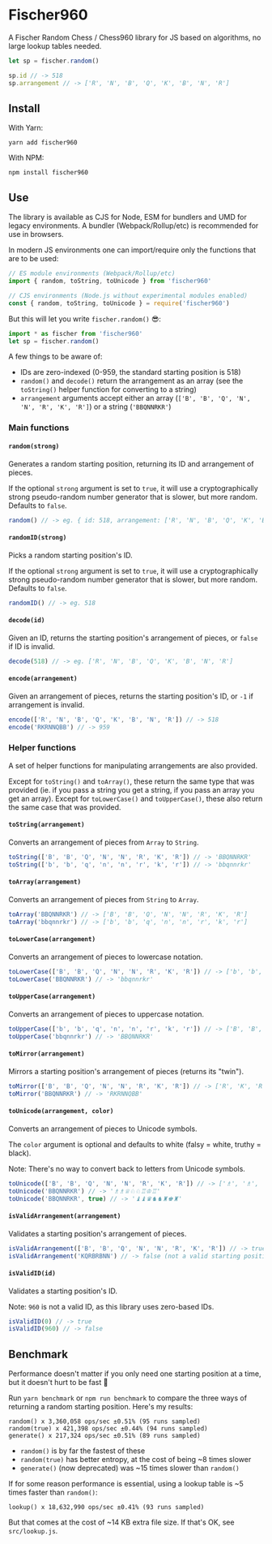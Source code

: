 # Fischer960

A Fischer Random Chess / Chess960 library for JS based on algorithms, no large lookup tables needed.

```js
let sp = fischer.random()

sp.id // -> 518
sp.arrangement // -> ['R', 'N', 'B', 'Q', 'K', 'B', 'N', 'R']
```

## Install

With Yarn:

`yarn add fischer960`

With NPM:

`npm install fischer960`

## Use

The library is available as CJS for Node, ESM for bundlers and UMD for legacy environments. A bundler (Webpack/Rollup/etc) is recommended for use in browsers.

In modern JS environments one can import/require only the functions that are to be used:

```js
// ES module environments (Webpack/Rollup/etc)
import { random, toString, toUnicode } from 'fischer960'

// CJS environments (Node.js without experimental modules enabled)
const { random, toString, toUnicode } = require('fischer960')
```

But this will let you write `fischer.random()` 😎:

```js
import * as fischer from 'fischer960'
let sp = fischer.random()
```

A few things to be aware of:

- IDs are zero-indexed (0-959, the standard starting position is 518)
- `random()` and `decode()` return the arrangement as an array (see the `toString()` helper function for converting to a string)
- `arrangement` arguments accept either an array (`['B', 'B', 'Q', 'N', 'N', 'R', 'K', 'R']`) or a string (`'BBQNNRKR'`)

### Main functions

#### `random(strong)`

Generates a random starting position, returning its ID and arrangement of pieces.

If the optional `strong` argument is set to `true`, it will use a cryptographically strong pseudo-random number generator that is slower, but more random. Defaults to `false`.

```js
random() // -> eg. { id: 518, arrangement: ['R', 'N', 'B', 'Q', 'K', 'B', 'N', 'R'] }
```

#### `randomID(strong)`

Picks a random starting position's ID.

If the optional `strong` argument is set to `true`, it will use a cryptographically strong pseudo-random number generator that is slower, but more random. Defaults to `false`.

```js
randomID() // -> eg. 518
```

#### `decode(id)`

Given an ID, returns the starting position's arrangement of pieces, or `false` if ID is invalid.

```js
decode(518) // -> eg. ['R', 'N', 'B', 'Q', 'K', 'B', 'N', 'R']
```

#### `encode(arrangement)`

Given an arrangement of pieces, returns the starting position's ID, or `-1` if arrangement is invalid.

```js
encode(['R', 'N', 'B', 'Q', 'K', 'B', 'N', 'R']) // -> 518
encode('RKRNNQBB') // -> 959
```

### Helper functions

A set of helper functions for manipulating arrangements are also provided.

Except for `toString()` and `toArray()`, these return the same type that was provided (ie. if you pass a string you get a string, if you pass an array you get an array). Except for `toLowerCase()` and `toUpperCase()`, these also return the same case that was provided.

#### `toString(arrangement)`

Converts an arrangement of pieces from `Array` to `String`.

```js
toString(['B', 'B', 'Q', 'N', 'N', 'R', 'K', 'R']) // -> 'BBQNNRKR'
toString(['b', 'b', 'q', 'n', 'n', 'r', 'k', 'r']) // -> 'bbqnnrkr'
```

#### `toArray(arrangement)`

Converts an arrangement of pieces from `String` to `Array`.

```js
toArray('BBQNNRKR') // -> ['B', 'B', 'Q', 'N', 'N', 'R', 'K', 'R']
toArray('bbqnnrkr') // -> ['b', 'b', 'q', 'n', 'n', 'r', 'k', 'r']
```

#### `toLowerCase(arrangement)`

Converts an arrangement of pieces to lowercase notation.

```js
toLowerCase(['B', 'B', 'Q', 'N', 'N', 'R', 'K', 'R']) // -> ['b', 'b', 'q', 'n', 'n', 'r', 'k', 'r']
toLowerCase('BBQNNRKR') // -> 'bbqnnrkr'
```

#### `toUpperCase(arrangement)`

Converts an arrangement of pieces to uppercase notation.

```js
toUpperCase(['b', 'b', 'q', 'n', 'n', 'r', 'k', 'r']) // -> ['B', 'B', 'Q', 'N', 'N', 'R', 'K', 'R']
toUpperCase('bbqnnrkr') // -> 'BBQNNRKR'
```

#### `toMirror(arrangement)`

Mirrors a starting position's arrangement of pieces (returns its "twin").

```js
toMirror(['B', 'B', 'Q', 'N', 'N', 'R', 'K', 'R']) // -> ['R', 'K', 'R', 'N', 'N', 'Q', 'B', 'B']
toMirror('BBQNNRKR') // -> 'RKRNNQBB'
```

#### `toUnicode(arrangement, color)`

Converts an arrangement of pieces to Unicode symbols.

The `color` argument is optional and defaults to white (falsy = white, truthy = black).

Note: There's no way to convert back to letters from Unicode symbols.

```js
toUnicode(['B', 'B', 'Q', 'N', 'N', 'R', 'K', 'R']) // -> ['♗', '♗', '♕', '♘', '♘', '♖', '♔', '♖']
toUnicode('BBQNNRKR') // -> '♗♗♕♘♘♖♔♖'
toUnicode('BBQNNRKR', true) // -> '♝♝♛♞♞♜♚♜'
```

#### `isValidArrangement(arrangement)`

Validates a starting position's arrangement of pieces.

```js
isValidArrangement(['B', 'B', 'Q', 'N', 'N', 'R', 'K', 'R']) // -> true
isValidArrangement('KQRBRBNN') // -> false (not a valid starting position)
```

#### `isValidID(id)`

Validates a starting position's ID.

Note: `960` is not a valid ID, as this library uses zero-based IDs.

```js
isValidID(0) // -> true
isValidID(960) // -> false
```

## Benchmark

Performance doesn't matter if you only need one starting position at a time, but it doesn't hurt to be fast 🚀

Run `yarn benchmark` or `npm run benchmark` to compare the three ways of returning a random starting position. Here's my results:

```
random() x 3,360,058 ops/sec ±0.51% (95 runs sampled)
random(true) x 421,398 ops/sec ±0.44% (94 runs sampled)
generate() x 217,324 ops/sec ±0.51% (89 runs sampled)
```

- `random()` is by far the fastest of these
- `random(true)` has better entropy, at the cost of being ~8 times slower
- `generate()` (now deprecated) was ~15 times slower than `random()`

If for some reason performance is essential, using a lookup table is ~5 times faster than `random()`:

```
lookup() x 18,632,990 ops/sec ±0.41% (93 runs sampled)
```

But that comes at the cost of ~14 KB extra file size. If that's OK, see `src/lookup.js`.
